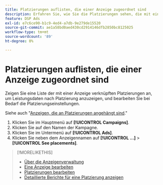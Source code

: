 ```yaml
---
title: Platzierungen auflisten, die einer Anzeige zugeordnet sind
description: Erfahren Sie, wie Sie die Platzierungen sehen, die mit einer Anzeige verbunden sind.
feature: DSP Ads
exl-id: e7c6ce90-b1c9-4ed4-a7db-9e279de15520
source-git-commit: ae1a58bd0aed430cd2914146dfb2850bc8125025
workflow-type: tm+mt
source-wordcount: '89'
ht-degree: 0%

---
```


# Platzierungen auflisten, die einer Anzeige zugeordnet sind

Zeigen Sie eine Liste der mit einer Anzeige verknüpften Platzierungen an, um Leistungsdaten nach Platzierung anzuzeigen, und bearbeiten Sie bei Bedarf die Platzierungseinstellungen.

Siehe auch &quot;[Anzeigen, die an Platzierungen angehängt sind](/help/dsp/campaign-management/ads/ad-attach-to-placement.md#view-ads-campaign).&quot;

1. Klicken Sie im Hauptmenü auf **[!UICONTROL Campaigns]**.
1. Klicken Sie auf den Namen der Kampagne.
1. Klicken Sie im Untermenü auf **[!UICONTROL Ads]**.
1. Klicken Sie neben dem Anzeigennamen auf  **[!UICONTROL ...]** > **[!UICONTROL See placements]**.

>[!MORELIKETHIS]
>
>* [Über die Anzeigenverwaltung](ad-about.md)
>* [Eine Anzeige bearbeiten](ad-edit.md)
>* [Platzierungen bearbeiten](/help/dsp/campaign-management/placements/placement-edit.md)
>* [Detaillierte Berichte für eine Platzierung anzeigen](/help/dsp/campaign-management/placements/placement-view-report.md)
